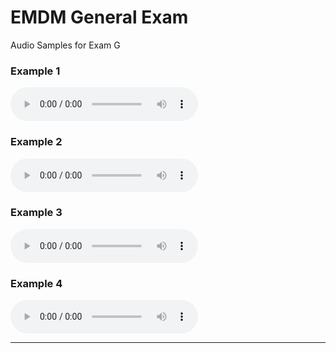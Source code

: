 # EMDM General Exam

Audio Samples for Exam G

### Example 1

<audio controls controlsList="nodownload" src="EMDM General-G1.wav">Example 1</audio>

### Example 2

<audio controls controlsList="nodownload" src="EMDM General-G2.wav">Example 2</audio>

### Example 3

<audio controls controlsList="nodownload" src="EMDM General-G3.wav">Example 3</audio>

### Example 4

<audio controls controlsList="nodownload" src="EMDM General-G4.wav">Example 4</audio>




----

<!-- Direct links if required. Do not copy, do not share.

[Example 1](EMDM General-G1.wav)

[Example 2](EMDM General-G2.wav)

[Example 3](EMDM General-G3.wav)

[Example 4](EMDM General-G4.wav) -->

